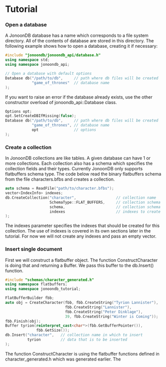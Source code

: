 # Tutorial

### Open a database
A JonoonDB database has a name which corresponds to a file system directory. All of the contents of database are stored in this directory. The following example shows how to open a database, creating it if necessary:
```c++
#include "jonoondb/jonoondb_api/database.h"
using namespace std;
using namespace jonoondb_api;

// Open a database with default options
Database db("/path/to/db",     // path where db files will be created
            "game_of_thrones"  // database name              
);
```
If you want to raise an error if the database already exists, use the other constructor overload of jonoondb_api::Database class.
```c++
Options opt;
opt.SetCreateDBIfMissing(false);
Database db("/path/to/db",     // path where db files will be created
            "game_of_thrones", // database name 
            opt                // options             
);
```
### Create a collection
In JonoonDB collections are like tables. A given database can have 1 or more collections. Each collection also has a schema which specifies the collection fields and their types. Currently JonoonDB only supports flatbuffers schema type. The code below read the binary flatbuffers schema from the file characters.bfbs and creates a collection.
```c++
auto schema = ReadFile("path/to/character.bfbs");
vector<IndexInfo> indexes;
db.CreateCollection("character",                  // collection name   
                    SchemaType::FLAT_BUFFERS,     // collection schema type
                    schema,                       // collection schema
                    indexes                       // indexes to create
);
```
The indexes parameter specifies the indexes that should be created for this collection. The use of indexes is covered in its own sections later in the tutorial. For now we will not create any indexes and pass an empty vector.
### Insert single document
First we will construct a flatbuffer object. The function ConstructCharacter is doing that and returning a Buffer. We pass this buffer to the db.Insert() function.
```C++
#include "schemas/character_generated.h"
using namespace flatbuffers;
using namespace jonoondb_tutorial;

FlatBufferBuilder fbb;
auto obj = CreateCharacter(fbb, fbb.CreateString("Tyrion Lannister"),
                           fbb.CreateString("Lannister"),
                           fbb.CreateString("Peter Dinklage"),
                           39, fbb.CreateString("Winter is Coming"));
fbb.Finish(obj);
Buffer tyrion(reinterpret_cast<char*>(fbb.GetBufferPointer()),
              fbb.GetSize());
db.Insert("character",   // collection name in which to insert
          tyrion         // data that is to be inserted
);
```
The function ConstructCharacter is using the flatbuffer functions defined in character_generated.h which was generated earlier. The 


